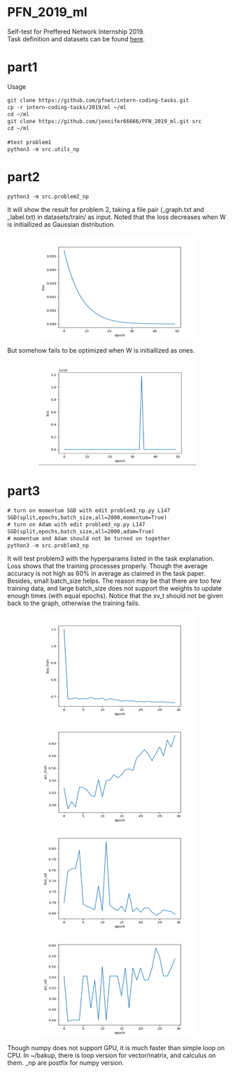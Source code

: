# PFN_2019_ml
Self-test for Preffered Network Internship 2019. <br>
Task definition and datasets can be found [here](https://github.com/pfnet/intern-coding-tasks/tree/master/2019/machine_learning).
# part1
Usage
```
git clone https://github.com/pfnet/intern-coding-tasks.git
cp -r intern-coding-tasks/2019/ml ~/ml
cd ~/ml
git clone https://github.com/jennifer66666/PFN_2019_ml.git src
cd ~/ml

#test problem1
python3 -m src.utils_np
```
# part2
```
python3 -m src.problem2_np
```
It will show the result for problem 2, taking a file pair (_graph.txt and _label.txt) in datasets/train/ as input. Noted that the loss decreases when W is initiallized as Gaussian distribution. 
<p align="center">
  <img src="https://github.com/jennifer66666/PFN_2019_ml/blob/master/pics/loss_p2_decrease_under0001.png" width="360" height="240" title="Gaussian"/>
</p>
But somehow fails to be optimized when W is initiallized as ones.
<p align="center">
<img src="https://github.com/jennifer66666/PFN_2019_ml/blob/master/pics/loss_nodcrease_ones.png" width="360" height="240" title="Ones"/>
</p>

# part3

```
# turn on momentum SGD with edit problem3_np.py L147 SGD(split,epochs,batch_size,all=2000,momentum=True)
# turn on Adam with edit problem3_np.py L147 SGD(split,epochs,batch_size,all=2000,adam=True)
# momentum and Adam should not be turned on together
python3 -m src.problem3_np
```
It will test problem3 with the hyperparams listed in the task explanation. Loss shows that the training processes properly. Though the average accuracy is not high as 60% in average as claimed in the task paper. Besides, small batch_size helps. The reason may be that there are too few training data, and large batch_size does not support the weights to update enough times (with equal epochs). Notice that the xv_t should not be given back to the graph, otherwise the training fails. 
<p align="center">
<img src="https://github.com/jennifer66666/PFN_2019_ml/blob/master/pics/loss_train_momentum.png" width="360" height="240" title="loss_train"/><img src="https://github.com/jennifer66666/PFN_2019_ml/blob/master/pics/acc_train_momentum.png" width="360" height="240" title="acc_train"/>
<img src="https://github.com/jennifer66666/PFN_2019_ml/blob/master/pics/loss_val_momentum.png" width="360" height="240" title="loss_val"/><img src="https://github.com/jennifer66666/PFN_2019_ml/blob/master/pics/acc_val_momentum.png" width="360" height="240" title="acc_val"/>
</p>

Though numpy does not support GPU, it is much faster than simple loop on CPU. In ~/bakup, there is loop version for vector/matrix, and calculus on them. _np are postfix for numpy version.
